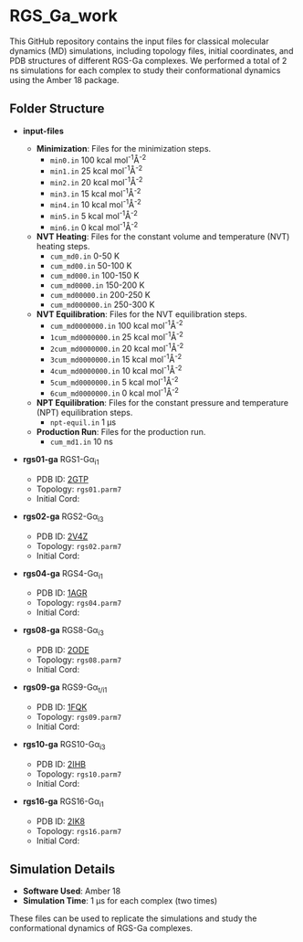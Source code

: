 # RGS_Ga_work

This GitHub repository contains the input files for classical molecular dynamics (MD) simulations, including topology files, initial coordinates, and PDB structures of different RGS-Ga complexes. We performed a total of 2 ns simulations for each complex to study their conformational dynamics using the Amber 18 package.

## Folder Structure

- **input-files**
  - **Minimization**: Files for the minimization steps.
    - `min0.in` 100 kcal mol<sup>-1</sup>Å<sup>-2</sup>
    - `min1.in` 25 kcal mol<sup>-1</sup>Å<sup>-2</sup>
    - `min2.in` 20 kcal mol<sup>-1</sup>Å<sup>-2</sup>
    - `min3.in` 15 kcal mol<sup>-1</sup>Å<sup>-2</sup>
    - `min4.in` 10 kcal mol<sup>-1</sup>Å<sup>-2</sup>
    - `min5.in` 5 kcal mol<sup>-1</sup>Å<sup>-2</sup>
    - `min6.in` 0 kcal mol<sup>-1</sup>Å<sup>-2</sup> 
  - **NVT Heating**: Files for the constant volume and temperature (NVT) heating steps.
    - `cum_md0.in` 0-50 K
    - `cum_md00.in` 50-100 K
    - `cum_md000.in` 100-150 K
    - `cum_md0000.in` 150-200 K
    - `cum_md00000.in` 200-250 K
    - `cum_md000000.in` 250-300 K
  - **NVT Equilibration**: Files for the NVT equilibration steps.
    - `cum_md0000000.in` 100 kcal mol<sup>-1</sup>Å<sup>-2</sup>  
    - `1cum_md0000000.in` 25 kcal mol<sup>-1</sup>Å<sup>-2</sup>
    - `2cum_md0000000.in` 20 kcal mol<sup>-1</sup>Å<sup>-2</sup>
    - `3cum_md0000000.in` 15 kcal mol<sup>-1</sup>Å<sup>-2</sup>
    - `4cum_md0000000.in` 10 kcal mol<sup>-1</sup>Å<sup>-2</sup>
    - `5cum_md0000000.in` 5 kcal mol<sup>-1</sup>Å<sup>-2</sup>
    - `6cum_md0000000.in` 0 kcal mol<sup>-1</sup>Å<sup>-2</sup>
  - **NPT Equilibration**: Files for the constant pressure and temperature (NPT) equilibration steps.
    - `npt-equil.in` 1 µs
  - **Production Run**: Files for the production run.
    - `cum_md1.in` 10 ns

 - **rgs01-ga** RGS1-Gα<sub>i1
   - PDB ID: [2GTP](https://www.rcsb.org/structure/2GTP)
   - Topology: `rgs01.parm7`
   - Initial Cord:
 - **rgs02-ga** RGS2-Gα<sub>i3
   - PDB ID: [2V4Z](https://www.rcsb.org/structure/2V4Z)
   - Topology: `rgs02.parm7`
   - Initial Cord:
 - **rgs04-ga** RGS4-Gα<sub>i1
   - PDB ID: [1AGR](https://www.rcsb.org/structure/1AGR)
   - Topology: `rgs04.parm7`
   - Initial Cord:
 - **rgs08-ga** RGS8-Gα<sub>i3
   - PDB ID: [2ODE](https://www.rcsb.org/structure/2ODE)
   - Topology: `rgs08.parm7`
   - Initial Cord:
 - **rgs09-ga** RGS9-Gα<sub>t/i1
   - PDB ID: [1FQK](https://www.rcsb.org/structure/1FQK)
   - Topology: `rgs09.parm7`
   - Initial Cord:
 - **rgs10-ga** RGS10-Gα<sub>i3
   - PDB ID:  [2IHB](https://www.rcsb.org/structure/2IHB)
   - Topology: `rgs10.parm7`
   - Initial Cord:
 - **rgs16-ga** RGS16-Gα<sub>i1
   - PDB ID:  [2IK8](https://www.rcsb.org/structure/2IK8)
   - Topology: `rgs16.parm7`
   - Initial Cord:
    
## Simulation Details

- **Software Used**: Amber 18
- **Simulation Time**: 1 µs for each complex (two times)

These files can be used to replicate the simulations and study the conformational dynamics of RGS-Ga complexes.
